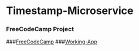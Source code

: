 # Timestamp-Microservice

### FreeCodeCamp Project
###[FreeCodeCamp](https://www.freecodecamp.com/challenges/timestamp-microservice)
###[Working-App](https://timestamp-ms-avanderhoff.herokuapp.com/)
